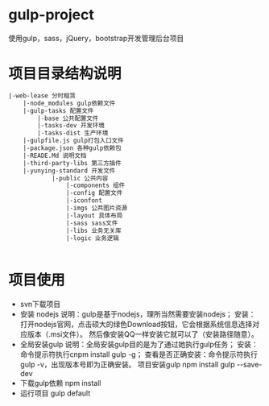 # gulp-project
使用gulp，sass，jQuery，bootstrap开发管理后台项目

# 项目目录结构说明
``` html
|-web-lease 分时租赁
    |-node_modules gulp依赖文件
    |-gulp-tasks 配置文件
        |-base 公共配置文件
        |-tasks-dev 开发环境
        |-tasks-dist 生产环境
    |-gulpfile.js gulp打包入口文件
    |-package.json 各种gulp依赖包
    |-READE.Md 说明文档
    |-third-party-libs 第三方插件
    |-yunying-standard 开发文件
            |-public 公共内容
                |-components 组件
                |-config 配置文件
                |-iconfont
                |-imgs 公共图片资源
                |-layout 具体布局
                |-sass sass文件
                |-libs 业务无关库
                |-logic 业务逻辑
                
```        
# 项目使用
* svn下载项目
* 安装 nodejs
   说明：gulp是基于nodejs，理所当然需要安装nodejs；
   安装：打开nodejs官网，点击硕大的绿色Download按钮，它会根据系统信息选择对应版本（.msi文件）。
     然后像安装QQ一样安装它就可以了（安装路径随意）。
* 全局安装gulp
    说明：全局安装gulp目的是为了通过她执行gulp任务；
    安装：命令提示符执行cnpm install gulp -g；
    查看是否正确安装：命令提示符执行gulp -v，出现版本号即为正确安装。
项目安装gulp
    npm install gulp --save-dev
* 下载gulp依赖
    npm install
* 运行项目
    gulp default

